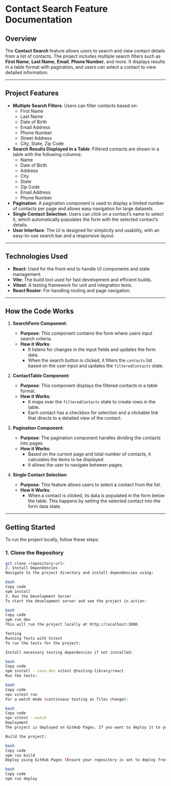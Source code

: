 # Contact Search Feature Documentation

## Overview
The **Contact Search** feature allows users to search and view contact details from a list of contacts. The project includes multiple search filters such as **First Name**, **Last Name**, **Email**, **Phone Number**, and more. It displays results in a table format with pagination, and users can select a contact to view detailed information.

---

## Project Features
- **Multiple Search Filters**: Users can filter contacts based on:
  - First Name
  - Last Name
  - Date of Birth
  - Email Address
  - Phone Number
  - Street Address
  - City, State, Zip Code
- **Search Results Displayed in a Table**: Filtered contacts are shown in a table with the following columns:
  - Name
  - Date of Birth
  - Address
  - City
  - State
  - Zip Code
  - Email Address
  - Phone Number
- **Pagination**: A pagination component is used to display a limited number of contacts per page and allows easy navigation for large datasets.
- **Single Contact Selection**: Users can click on a contact’s name to select it, which automatically populates the form with the selected contact’s details.
- **User Interface**: The UI is designed for simplicity and usability, with an easy-to-use search bar and a responsive layout.

---

## Technologies Used
- **React**: Used for the front-end to handle UI components and state management.
- **Vite**: The build tool used for fast development and efficient builds.
- **Vitest**: A testing framework for unit and integration tests.
- **React Router**: For handling routing and page navigation.

---

## How the Code Works
1. **SearchForm Component**:
   - **Purpose**: This component contains the form where users input search criteria.
   - **How it Works**: 
     - It listens for changes in the input fields and updates the form data.
     - When the search button is clicked, it filters the `contacts` list based on the user input and updates the `filteredContacts` state.
  
2. **ContactTable Component**:
   - **Purpose**: This component displays the filtered contacts in a table format.
   - **How it Works**: 
     - It maps over the `filteredContacts` state to create rows in the table.
     - Each contact has a checkbox for selection and a clickable link that directs to a detailed view of the contact.

3. **Pagination Component**:
   - **Purpose**: The pagination component handles dividing the contacts into pages.
   - **How it Works**: 
     - Based on the current page and total number of contacts, it calculates the items to be displayed.
     - It allows the user to navigate between pages.

4. **Single Contact Selection**:
   - **Purpose**: This feature allows users to select a contact from the list.
   - **How it Works**: 
     - When a contact is clicked, its data is populated in the form below the table. This happens by setting the selected contact into the form data state.

---

## Getting Started
To run the project locally, follow these steps:

### 1. Clone the Repository
```bash
git clone <repository-url>
2. Install Dependencies
Navigate to the project directory and install dependencies using:

bash
Copy code
npm install
3. Run the Development Server
To start the development server and see the project in action:

bash
Copy code
npm run dev
This will run the project locally at http://localhost:3000.

Testing
Running Tests with Vitest
To run the tests for the project:

Install necessary testing dependencies if not installed:

bash
Copy code
npm install --save-dev vitest @testing-library/react
Run the tests:

bash
Copy code
npx vitest run
For a watch mode (continuous testing as files change):

bash
Copy code
npx vitest --watch
Deployment
The project is deployed on GitHub Pages. If you want to deploy it to your own GitHub Pages:

Build the project:

bash
Copy code
npm run build
Deploy using GitHub Pages (Ensure your repository is set to deploy from the gh-pages branch):

bash
Copy code
npm run deploy